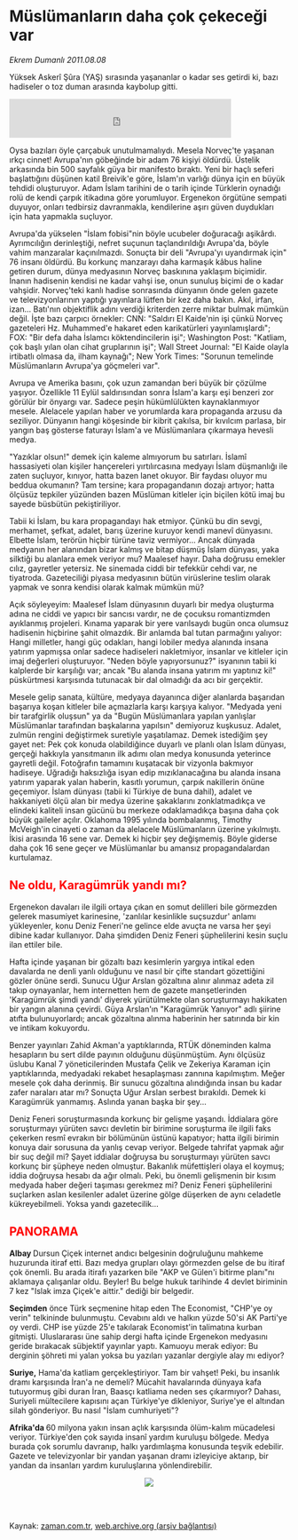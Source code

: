 # Müslümanların daha çok çekeceği var

*Ekrem Dumanlı 2011.08.08*

<td class="columnist-detail">
<p>Yüksek Askerî Şûra (YAŞ) sırasında yaşananlar o kadar ses getirdi ki, bazı hadiseler o toz duman arasında kaybolup gitti.</p>
<p>
<div id="haberMetinDiv">
<p><iframe frameborder="0" height="70" hspace="0" scrolling="no" src="http://web.archive.org/web/20111228131542if_/http://www.kure.tv/VideoEmbed?ID=95237" vspace="0" width="400"><p><a href="http://web.archive.org/web/20111228131542/http://www.kure.tv/haber/210-sesli-gazete/ekrem-dumanli-muslumanlarin-daha-cok-cekecegi-var/519-Bolum/95237/&amp;embeddedplayer=v1" rel="nofollow">Ekrem Dumanlı - Müslümanların daha çok çekeceği var</a></p></iframe>
<p>Oysa bazıları öyle çarçabuk unutulmamalıydı. Mesela Norveç'te yaşanan ırkçı cinnet! Avrupa'nın göbeğinde bir adam 76 kişiyi öldürdü. Üstelik arkasında bin 500 sayfalık güya bir manifesto bıraktı. Yeni bir haçlı seferi başlattığını düşünen katil Breivik'e göre, İslam'ın varlığı dünya için en büyük tehdidi oluşturuyor. Adam İslam tarihini de o tarih içinde Türklerin oynadığı rolü de kendi çarpık itikadına göre yorumluyor. Ergenekon örgütüne sempati duyuyor, onları tedbirsiz davranmakla, kendilerine aşırı güven duydukları için hata yapmakla suçluyor.
<p>Avrupa'da yükselen "İslam fobisi"nin böyle ucubeler doğuracağı aşikârdı. Ayrımcılığın derinleştiği, nefret suçunun taçlandırıldığı Avrupa'da, böyle vahim manzaralar kaçınılmazdı. Sonuçta bir deli "Avrupa'yı uyandırmak için" 76 insanı öldürdü. Bu korkunç manzarayı daha karmaşık kâbus haline getiren durum, dünya medyasının Norveç baskınına yaklaşım biçimidir. İnanın hadisenin kendisi ne kadar vahşi ise, onun sunuluş biçimi de o kadar vahşidir. Norveç'teki kanlı hadise sonrasında dünyanın önde gelen gazete ve televizyonlarının yaptığı yayınlara lütfen bir kez daha bakın. Akıl, irfan, izan... Batı'nın objektiflik adını verdiği kriterden zerre miktar bulmak mümkün değil. İşte bazı çarpıcı örnekler: CNN: "Saldırı El Kaide'nin işi çünkü Norveç gazeteleri Hz. Muhammed'e hakaret eden karikatürleri yayınlamışlardı"; FOX: "Bir defa daha İslamcı köktendincilerin işi"; Washington Post: "Katliam, çok başlı yılan olan cihat gruplarının işi"; Wall Street Journal: "El Kaide olayla irtibatlı olmasa da, ilham kaynağı"; New York Times: "Sorunun temelinde Müslümanların Avrupa'ya göçmeleri var".
<p>Avrupa ve Amerika basını, çok uzun zamandan beri büyük bir çözülme yaşıyor. Özellikle 11 Eylül saldırısından sonra İslam'a karşı eşi benzeri zor görülür bir önyargı var. Sadece peşin hükümlülükten kaynaklanmıyor mesele. Alelacele yapılan haber ve yorumlarda kara propaganda arzusu da seziliyor. Dünyanın hangi köşesinde bir kibrit çakılsa, bir kıvılcım parlasa, bir yangın baş gösterse faturayı İslam'a ve Müslümanlara çıkarmaya hevesli medya.
<p>"Yazıklar olsun!" demek için kaleme almıyorum bu satırları. İslamî hassasiyeti olan kişiler hançereleri yırtılırcasına medyayı İslam düşmanlığı ile zaten suçluyor, kınıyor, hatta bazen lanet okuyor. Bir faydası oluyor mu beddua okumanın? Tam tersine; kara propagandanın dozajı artıyor; hatta ölçüsüz tepkiler yüzünden bazen Müslüman kitleler için biçilen kötü imaj bu sayede büsbütün pekiştiriliyor.
<p>Tabii ki İslam, bu kara propagandayı hak etmiyor. Çünkü bu din sevgi, merhamet, şefkat, adalet, barış üzerine kuruyor kendi manevî dünyasını. Elbette İslam, terörün hiçbir türüne taviz vermiyor... Ancak dünyada medyanın her alanından bizar kalmış ve bitap düşmüş İslam dünyası, yaka silktiği bu alanlara emek veriyor mu? Maalesef hayır. Daha doğrusu emekler cılız, gayretler yetersiz. Ne sinemada ciddi bir tefekkür cehdi var, ne tiyatroda. Gazeteciliği piyasa medyasının bütün virüslerine teslim olarak yapmak ve sonra kendisi olarak kalmak mümkün mü?
<p>Açık söyleyeyim: Maalesef İslam dünyasının duyarlı bir medya oluşturma adına ne ciddi ve yapıcı bir sancısı vardır, ne de çocuksu romantizmden ayıklanmış projeleri. Kınama yaparak bir yere varılsaydı bugün onca olumsuz hadisenin hiçbirine şahit olmazdık. Bir anlamda bal tutan parmağını yalıyor: Hangi milletler, hangi güç odakları, hangi lobiler medya alanında insana yatırım yapmışsa onlar sadece hadiseleri nakletmiyor, insanlar ve kitleler için imaj değerleri oluşturuyor. "Neden böyle yapıyorsunuz?" isyanının tabii ki kalplerde bir karşılığı var; ancak "Bu alanda insana yatırım mı yaptınız ki!" püskürtmesi karşısında tutunacak bir dal olmadığı da acı bir gerçektir.
<p>Mesele gelip sanata, kültüre, medyaya dayanınca diğer alanlarda başarıdan başarıya koşan kitleler bile açmazlarla karşı karşıya kalıyor. "Medyada yeni bir tarafgirlik oluşsun" ya da "Bugün Müslümanlara yapılan yanlışlar Müslümanlar tarafından başkalarına yapılsın" demiyoruz kuşkusuz. Adalet, zulmün rengini değiştirmek suretiyle yaşatılamaz. Demek istediğim şey gayet net: Pek çok konuda olabildiğince duyarlı ve planlı olan İslam dünyası, gerçeği hakkıyla yansıtmanın ilk adımı olan medya konusunda yeterince gayretli değil. Fotoğrafın tamamını kuşatacak bir vizyonla bakmıyor hadiseye. Uğradığı haksızlığa isyan edip mızıklanacağına bu alanda insana yatırım yaparak yalan haberin, kasıtlı yorumun, çarpık nakillerin önüne geçemiyor. İslam dünyası (tabii ki Türkiye de buna dahil), adalet ve hakkaniyeti ölçü alan bir medya üzerine şakaklarını zonklatmadıkça ve elindeki kaliteli insan gücünü bu merkeze odaklamadıkça başına daha çok büyük gaileler açılır. Oklahoma 1995 yılında bombalanmış, Timothy McVeigh'in cinayeti o zaman da alelacele Müslümanların üzerine yıkılmıştı. İkisi arasında 16 sene var. Demek ki hiçbir şey değişmemiş. Böyle giderse daha çok 16 sene geçer ve Müslümanlar bu amansız propagandalardan kurtulamaz. 
<p>
<h2><font color="#FF0000"><b>Ne oldu, Karagümrük yandı mı?</b>
</font></h2>
<p>Ergenekon davaları ile ilgili ortaya çıkan en somut delilleri bile görmezden gelerek masumiyet karinesine, 'zanlılar kesinlikle suçsuzdur' anlamı yükleyenler, konu Deniz Feneri'ne gelince elde avuçta ne varsa her şeyi dibine kadar kullanıyor. Daha şimdiden Deniz Feneri şüphelilerini kesin suçlu ilan ettiler bile.
<p>Hafta içinde yaşanan bir gözaltı bazı kesimlerin yargıya intikal eden davalarda ne denli yanlı olduğunu ve nasıl bir çifte standart gözettiğini gözler önüne serdi. Sunucu Uğur Arslan gözaltına alınır alınmaz adeta zil takıp oynayanlar, hem internetten hem de gazete manşetlerinden 'Karagümrük şimdi yandı' diyerek yürütülmekte olan soruşturmayı hakikaten bir yangın alanına çevirdi. Güya Arslan'ın "Karagümrük Yanıyor" adlı şiirine atıfta bulunuyorlardı; ancak gözaltına alınma haberinin her satırında bir kin ve intikam kokuyordu.
<p>Benzer yayınları Zahid Akman'a yaptıklarında, RTÜK döneminden kalma hesapların bu sert dilde payının olduğunu düşünmüştüm. Aynı ölçüsüz üslubu Kanal 7 yöneticilerinden Mustafa Çelik ve Zekeriya Karaman için yaptıklarında, medyadaki rekabet hesaplaşması zannına kapılmıştım. Meğer mesele çok daha derinmiş. Bir sunucu gözaltına alındığında insan bu kadar zafer naraları atar mı? Sonuçta Uğur Arslan serbest bırakıldı. Demek ki Karagümrük yanmamış. Aslında yanan başka bir şey...
<p>Deniz Feneri soruşturmasında korkunç bir gelişme yaşandı. İddialara göre soruşturmayı yürüten savcı devletin bir birimine soruşturma ile ilgili faks çekerken resmî evrakın bir bölümünün üstünü kapatıyor; hatta ilgili birimin konuya dair sorusuna da yanlış cevap veriyor. Belgede tahrifat yapmak ağır bir suç değil mi? Şayet iddialar doğruysa bu soruşturmayı yürüten savcı korkunç bir şüpheye neden olmuştur. Bakanlık müfettişleri olaya el koymuş; iddia doğruysa hesabı da ağır olmalı. Peki, bu önemli gelişmenin bir kısım medyada haber değeri taşıması gerekmez mi? Deniz Feneri şüphelilerini suçlarken aslan kesilenler adalet üzerine gölge düşerken de aynı celadetle kükreyebilmeli. Yoksa yandı gazetecilik... 
<p>
<h2><font color="#FF0000">PANORAMA
</font></h2>
<p><b>Albay </b>Dursun Çiçek internet andıcı belgesinin doğruluğunu mahkeme huzurunda itiraf etti. Bazı medya grupları olayı görmezden gelse de bu itiraf çok önemli. Bu arada itirafı yazarken bile "AKP ve Gülen'i bitirme planı"nı aklamaya çalışanlar oldu. Beyler! Bu belge hukuk tarihinde 4 devlet biriminin 7 kez "Islak imza Çiçek'e aittir." dediği bir belgedir.
<p><b>Seçimden</b> önce Türk seçmenine hitap eden The Economist, "CHP'ye oy verin" telkininde bulunmuştu. Cevabını aldı ve halkın yüzde 50'si AK Parti'ye oy verdi. CHP ise yüzde 25'e takılarak Economist'in talimatına kurban gitmişti. Uluslararası üne sahip dergi hafta içinde Ergenekon medyasını geride bırakacak sübjektif yayınlar yaptı. Kamuoyu merak ediyor: Bu derginin şöhreti mi yalan yoksa bu yazıları yazanlar dergiyle alay mı ediyor?
<p><b>Suriye,</b> Hama'da katliam gerçekleştiriyor. Tam bir vahşet! Peki, bu insanlık dramı karşısında İran'a ne demeli? Mücahit havalarında dünyaya kafa tutuyormuş gibi duran İran, Baasçı katliama neden ses çıkarmıyor? Dahası, Suriyeli mültecilere kapısını açan Türkiye'ye dikleniyor, Suriye'ye el altından silah gönderiyor. Bu nasıl "İslam cumhuriyeti"?
<p><b>Afrika'da </b>60 milyona yakın insan açlık karşısında ölüm-kalım mücadelesi veriyor. Türkiye'den çok sayıda insanî yardım kuruluşu bölgede. Medya burada çok sorumlu davranıp, halkı yardımlaşma konusunda teşvik edebilir. Gazete ve televizyonlar bir yandan yaşanan dramı izleyiciye aktarıp, bir yandan da insanları yardım kuruluşlarına yönlendirebilir. 
<p>
<p>
<p><p align="center"><img border="0" src="http://web.archive.org/web/20111228131542im_/http://medya.zaman.com.tr/2011/08/08/tiraj.png"/></p></p></p></p></p></p></p></p></p></p></p></p></p></p></p></p></p></p></p></p></p></p></div>
</p>


<p><br>
		 </br></p></td>

Kaynak: [zaman.com.tr](http://zaman.com.tr/yazar.do?yazino=1166655), [web.archive.org (arşiv bağlantısı)](http://web.archive.org/web/20111228131542/http://zaman.com.tr/yazar.do?yazino=1166655)
